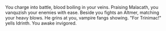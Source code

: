 You charge into battle, blood boiling in your veins. Praising Malacath, you vanquzish your enemies with ease. Beside you fights an Altmer,
matching your heavy blows. He grins at you, vampire fangs showing. "For Trinimac!" yells Idrinth. You awake invigored.
